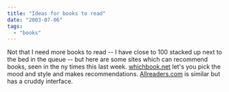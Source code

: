 ```yaml
---
title: "Ideas for books to read"
date: "2003-07-06"
tags: 
  - "books"
---
```


Not that I need more books to read -- I have close to 100 stacked up next to the bed in the queue -- but here are some sites which can recommend books, seen in the ny times this last week. [whichbook.net](http://www.whichbook.net/includes/blank.html "whichbook.net") let's you pick the mood and style and makes recommendations. [Allreaders.com](http://www.allreaders.com) is similar but has a cruddy interface.
